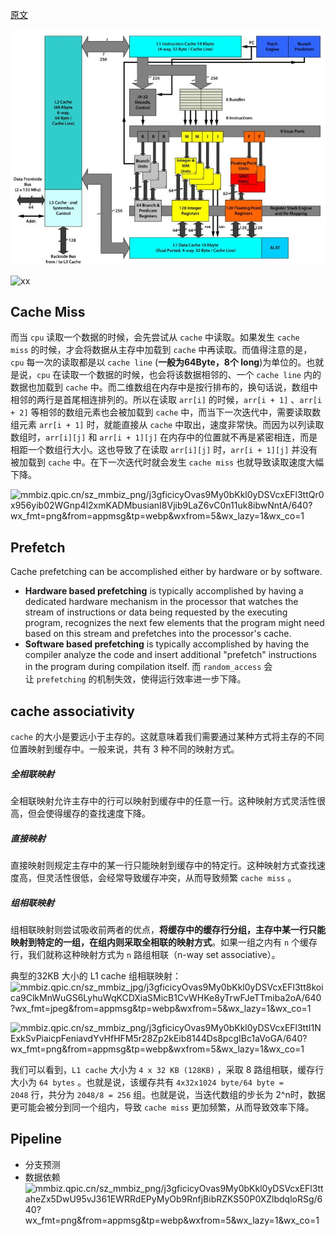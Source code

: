 [原文](https://mp.weixin.qq.com/s?__biz=MjM5ODYwMjI2MA==&mid=2649783116&idx=1&sn=c9ac909295a595759431ed5f93093ba9&chksm=becce83789bb6121102d2a621a425c7aac933f3221f1cf31b7c86f02c24e8c4d714a73d99fa2#rd)

![](../attachments/20240801171702.jpg)

![xx](https://mmbiz.qpic.cn/sz_mmbiz_png/j3gficicyOvas9My0bKkl0yDSVcxEFl3ttrbYNiaAFtvxMjNG9hxuZ2KxicVXhfIMVIVn9QheickicMdsQ8v7aXj3Crw/640?wx_fmt=png&from=appmsg&tp=webp&wxfrom=5&wx_lazy=1&wx_co=1)

## Cache Miss

而当 `cpu` 读取一个数据的时候，会先尝试从 `cache` 中读取。如果发生 `cache miss` 的时候，才会将数据从主存中加载到 `cache` 中再读取。而值得注意的是，`cpu` 每一次的读取都是以 `cache line` (**一般为64Byte，8个 long**)为单位的。也就是说，`cpu` 在读取一个数据的时候，也会将该数据相邻的、一个 `cache line` 内的数据也加载到 `cache` 中。而二维数组在内存中是按行排布的，换句话说，数组中相邻的两行是首尾相连排列的。所以在读取 `arr[i]` 的时候，`arr[i + 1]` 、`arr[i + 2]` 等相邻的数组元素也会被加载到 `cache` 中，而当下一次迭代中，需要读取数组元素 `arr[i + 1]` 时，就能直接从 `cache` 中取出，速度非常快。而因为以列读取数组时，`arr[i][j]` 和 `arr[i + 1][j]` 在内存中的位置就不再是紧密相连，而是相距一个数组行大小。这也导致了在读取 `arr[i][j]` 时，`arr[i + 1][j]` 并没有被加载到 `cache` 中。在下一次迭代时就会发生 `cache miss` 也就导致读取速度大幅下降。

![mmbiz.qpic.cn/sz\_mmbiz\_png/j3gficicyOvas9My0bKkl0yDSVcxEFl3ttQr0x956yib02WGnp4l2xmKADMbusianI8Vjib9LaZ6vC0n11uk8ibwNntA/640?wx\_fmt=png&from=appmsg&tp=webp&wxfrom=5&wx\_lazy=1&wx\_co=1](https://mmbiz.qpic.cn/sz_mmbiz_png/j3gficicyOvas9My0bKkl0yDSVcxEFl3ttQr0x956yib02WGnp4l2xmKADMbusianI8Vjib9LaZ6vC0n11uk8ibwNntA/640?wx_fmt=png&from=appmsg&tp=webp&wxfrom=5&wx_lazy=1&wx_co=1)

## Prefetch
Cache prefetching can be accomplished either by hardware or by software.

- **Hardware based prefetching** is typically accomplished by having a dedicated hardware mechanism in the processor that watches the stream of instructions or data being requested by the executing program, recognizes the next few elements that the program might need based on this stream and prefetches into the processor's cache.
- **Software based prefetching** is typically accomplished by having the compiler analyze the code and insert additional "prefetch" instructions in the program during compilation itself.
而 `random_access` 会让 `prefetching` 的机制失效，使得运行效率进一步下降。

## cache associativity

`cache` 的大小是要远小于主存的。这就意味着我们需要通过某种方式将主存的不同位置映射到缓存中。一般来说，共有 3 种不同的映射方式。

##### 全相联映射

全相联映射允许主存中的行可以映射到缓存中的任意一行。这种映射方式灵活性很高，但会使得缓存的查找速度下降。

##### 直接映射

直接映射则规定主存中的某一行只能映射到缓存中的特定行。这种映射方式查找速度高，但灵活性很低，会经常导致缓存冲突，从而导致频繁 `cache miss` 。

##### 组相联映射

组相联映射则尝试吸收前两者的优点，**将缓存中的缓存行分组，主存中某一行只能映射到特定的一组，在组内则采取全相联的映射方式**。如果一组之内有 `n` 个缓存行，我们就称这种映射方式为 `n` 路组相联（n-way set associative）。

典型的32KB 大小的 L1 cache 组相联映射：
![mmbiz.qpic.cn/sz\_mmbiz\_jpg/j3gficicyOvas9My0bKkl0yDSVcxEFl3tt8koica9ClkMnWuGS6LyhuWqKCDXiaSMicB1CvWHKe8yTrwFJeTTmiba2oA/640?wx\_fmt=jpeg&from=appmsg&tp=webp&wxfrom=5&wx\_lazy=1&wx\_co=1](https://mmbiz.qpic.cn/sz_mmbiz_jpg/j3gficicyOvas9My0bKkl0yDSVcxEFl3tt8koica9ClkMnWuGS6LyhuWqKCDXiaSMicB1CvWHKe8yTrwFJeTTmiba2oA/640?wx_fmt=jpeg&from=appmsg&tp=webp&wxfrom=5&wx_lazy=1&wx_co=1)

![mmbiz.qpic.cn/sz\_mmbiz\_png/j3gficicyOvas9My0bKkl0yDSVcxEFl3ttI1NExkSvPiaicpFeniavdYvHfHFM5r28Zp2kEib8144Ds8pcgIBc1aVoGA/640?wx\_fmt=png&from=appmsg&tp=webp&wxfrom=5&wx\_lazy=1&wx\_co=1](https://mmbiz.qpic.cn/sz_mmbiz_png/j3gficicyOvas9My0bKkl0yDSVcxEFl3ttI1NExkSvPiaicpFeniavdYvHfHFM5r28Zp2kEib8144Ds8pcgIBc1aVoGA/640?wx_fmt=png&from=appmsg&tp=webp&wxfrom=5&wx_lazy=1&wx_co=1)

我们可以看到，`L1 cache` 大小为 `4 x 32 KB (128KB)` ，采取 8 路组相联，缓存行大小为 `64 bytes` 。也就是说，该缓存共有 `4x32x1024 byte/64 byte = 2048` 行，共分为 `2048/8 = 256` 组。也就是说，当迭代数组的步长为 2^n时，数据更可能会被分到同一个组内，导致 `cache miss` 更加频繁，从而导致效率下降。

## Pipeline
- 分支预测
- 数据依赖
![mmbiz.qpic.cn/sz\_mmbiz\_png/j3gficicyOvas9My0bKkl0yDSVcxEFl3ttaheZx5DwU95vJ361EWRRdEPyMyOb9RnfjBibRZKS50P0XZlbdqloRSg/640?wx\_fmt=png&from=appmsg&tp=webp&wxfrom=5&wx\_lazy=1&wx\_co=1](https://mmbiz.qpic.cn/sz_mmbiz_png/j3gficicyOvas9My0bKkl0yDSVcxEFl3ttaheZx5DwU95vJ361EWRRdEPyMyOb9RnfjBibRZKS50P0XZlbdqloRSg/640?wx_fmt=png&from=appmsg&tp=webp&wxfrom=5&wx_lazy=1&wx_co=1)